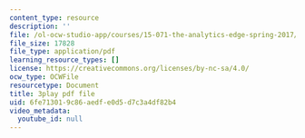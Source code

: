 ```yaml
---
content_type: resource
description: ''
file: /ol-ocw-studio-app/courses/15-071-the-analytics-edge-spring-2017/6fe713019c86aedfe0d5d7c3a4df82b4_n19qLvOY-rc.pdf
file_size: 17828
file_type: application/pdf
learning_resource_types: []
license: https://creativecommons.org/licenses/by-nc-sa/4.0/
ocw_type: OCWFile
resourcetype: Document
title: 3play pdf file
uid: 6fe71301-9c86-aedf-e0d5-d7c3a4df82b4
video_metadata:
  youtube_id: null
---
```

